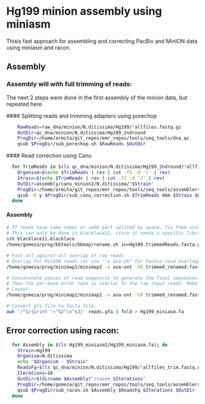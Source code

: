 # Hg199 minion assembly using miniasm

Thisis fast approach for assembling and correcting PacBio and MinION data using miniasm and racon.

## Assembly

### Assembly will with full trimming of reads:

The next 2 steps were done in the first assembly of the minion data, but repeated here.

#### Splitting reads and trimming adapters using porechop

```bash
    RawReads=raw_dna/minion/N.ditissima/Hg199/*allfiles.fastq.gz
    OutDir=qc_dna/minion/N.ditissima/Hg199_2ndround
    ProgDir=/home/armita/git_repos/emr_repos/tools/seq_tools/dna_qc
    qsub $ProgDir/sub_porechop.sh $RawReads $OutDir
```

#### Read correction using Canu

```bash
  for TrimReads in $(ls qc_dna/minion/N.ditissima/Hg199_2ndround/*allfiles_trim.fastq.gz); do
    Organism=$(echo $TrimReads | rev | cut -f3 -d '/' | rev)
    Strain=$(echo $TrimReads | rev | cut -f2 -d '/' | rev)
    OutDir=assembly/canu_minion2/N.ditissima/"$Strain"
    ProgDir=/home/armita/git_repos/emr_repos/tools/seq_tools/assemblers/canu
    qsub -R y $ProgDir/sub_canu_correction.sh $TrimReads 46m $Strain $OutDir
  done
```

#### Assembly

```bash
# If reads have same names or same part splited by space, fix them using rename.sh from bbtools.
# This can only be done in blacklace11, since it needs a specific library for blasr.
ssh blacklace11.blacklace
/home/gomeza/prog/bbtools/bbmap/rename.sh in=Hg199.trimmedReads.fasta.gz out=trimmed_renamed.fasta prefix=Hg199

# Fast all-against-all overlap of raw reads
# Overlap for MinION reads (or use "-x ava-pb" for Pacbio read overlapping)
/home/gomeza/prog/minimap2/minimap2 -x ava-ont -t8 trimmed_renamed.fasta trimmed_renamed.fasta | gzip -1 > Hg199_fastq_allfiles.paf.gz

# Concatenate pieces of read sequences to generate the final sequences.
# Thus the per-base error rate is similar to the raw input reads. Make sure you correct your reads.
# Layout
/home/gomeza/prog/minimap2/minimap2 -x ava-ont -t8 trimmed_renamed.fasta trimmed_renamed.fasta | gzip -1 > Hg199_fastq_allfiles.paf.gz

# Convert gfa file to fasta file.
awk '/^S/{print ">"$2"\n"$3}' reads.gfa | fold > Hg199_miniasm.fa
```

## Error correction using racon:

```bash
  for Assembly in $(ls Hg199_miniasm2/Hg199_miniasm.fa); do
    Strain=Hg199
    Organism=N.ditissima
    echo "$Organism - $Strain"
    ReadsFq=$(ls qc_dna/minion/N.ditissima/Hg199/*allfiles_trim.fastq.gz)
    Iterations=10
    OutDir=$(dirname $Assembly)"/racon_$Iterations"
    ProgDir=/home/gomeza/git_repos/emr_repos/tools/seq_tools/assemblers/racon
    qsub $ProgDir/sub_racon.sh $Assembly $ReadsFq $Iterations $OutDir
  done
```

